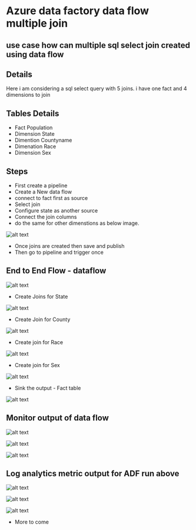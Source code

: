 # Azure data factory data flow multiple join

## use case how can multiple sql select join created using data flow

## Details

Here i am considering a sql select query with 5 joins. i have one fact and 4 dimensions to join

## Tables Details

- Fact Population
- Dimension State
- Dimention Countyname
- Dimenation Race
- Dimension Sex

## Steps

- First create a pipeline
- Create a New data flow
- connect to fact first as source
- Select join 
- Configure state as another source
- Connect the join columns
- do the same for other dimenstions as below image.

![alt text](https://github.com/balakreshnan/Samples2021/blob/main/ADF/images/adfdataflow6.jpg "Service Health")

- Once joins are created then save and publish
- Then go to pipeline and trigger once


## End to End Flow - dataflow

![alt text](https://github.com/balakreshnan/Samples2021/blob/main/ADF/images/adfdataflow2.jpg "Service Health")

- Create Joins for State

![alt text](https://github.com/balakreshnan/Samples2021/blob/main/ADF/images/adfdataflow10.jpg "Service Health")

- Create Join for County

![alt text](https://github.com/balakreshnan/Samples2021/blob/main/ADF/images/adfdataflow11.jpg "Service Health")

- Create join for Race

![alt text](https://github.com/balakreshnan/Samples2021/blob/main/ADF/images/adfdataflow12.jpg "Service Health")

- Create join for Sex

![alt text](https://github.com/balakreshnan/Samples2021/blob/main/ADF/images/adfdataflow13.jpg "Service Health")

- Sink the output - Fact table

![alt text](https://github.com/balakreshnan/Samples2021/blob/main/ADF/images/adfdataflow14.jpg "Service Health")

## Monitor output of data flow

![alt text](https://github.com/balakreshnan/Samples2021/blob/main/ADF/images/adfdataflow3.jpg "Service Health")

![alt text](https://github.com/balakreshnan/Samples2021/blob/main/ADF/images/adfdataflow4.jpg "Service Health")

![alt text](https://github.com/balakreshnan/Samples2021/blob/main/ADF/images/adfdataflow5.jpg "Service Health")

## Log analytics metric output for ADF run above

![alt text](https://github.com/balakreshnan/Samples2021/blob/main/ADF/images/adfdataflow7.jpg "Service Health")

![alt text](https://github.com/balakreshnan/Samples2021/blob/main/ADF/images/adfdataflow8.jpg "Service Health")

![alt text](https://github.com/balakreshnan/Samples2021/blob/main/ADF/images/adfdataflow9.jpg "Service Health")

- More to come